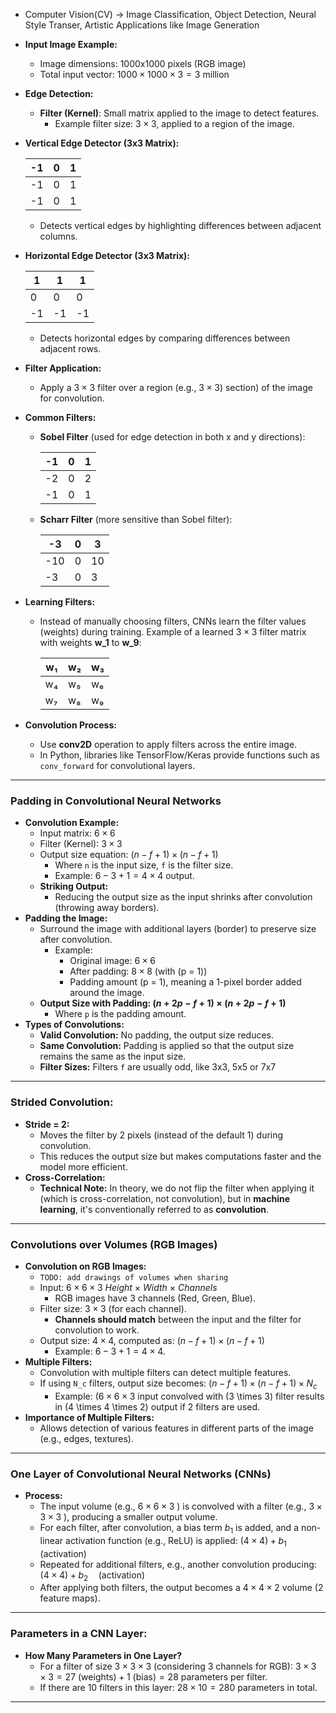 - Computer Vision(CV) → Image Classification, Object Detection, Neural Style Transer, Artistic Applications like Image Generation
- **Input Image Example:**
    - Image dimensions: 1000x1000 pixels (RGB image)
    - Total input vector: $1000 \times 1000 \times 3 = 3 \text{ million}$
- **Edge Detection:**
    - **Filter (Kernel)**: Small matrix applied to the image to detect features.
        - Example filter size: $3\times3$, applied to a region of the image.

- **Vertical Edge Detector (3x3 Matrix):**
    
    
    | -1 | 0 | 1 |
    | --- | --- | --- |
    | -1 | 0 | 1 |
    | -1 | 0 | 1 |
    - Detects vertical edges by highlighting differences between adjacent columns.

- **Horizontal Edge Detector (3x3 Matrix):**
    
    
    | 1 | 1 | 1 |
    | --- | --- | --- |
    | 0 | 0 | 0 |
    | -1 | -1 | -1 |
    - Detects horizontal edges by comparing differences between adjacent rows.
- **Filter Application:**
    - Apply a $3\times3$ filter over a region (e.g., $3\times3$) section) of the image for convolution.
- **Common Filters:**
    - **Sobel Filter** (used for edge detection in both x and y directions):
        
        
        | -1 | 0 | 1 |
        | --- | --- | --- |
        | -2 | 0 | 2 |
        | -1 | 0 | 1 |
    - **Scharr Filter** (more sensitive than Sobel filter):
        
        
        | -3 | 0 | 3 |
        | --- | --- | --- |
        | -10 | 0 | 10 |
        | -3 | 0 | 3 |
- **Learning Filters:**
    - Instead of manually choosing filters, CNNs learn the filter values (weights) during training. Example of a learned $3\times3$ filter matrix with weights **w_1** to **w_9**:
        
        
        | w₁ | w₂ | w₃ |
        | --- | --- | --- |
        | w₄ | w₅ | w₆ |
        | w₇ | w₈ | w₉ |
- **Convolution Process:**
    - Use **conv2D** operation to apply filters across the entire image.
    - In Python, libraries like TensorFlow/Keras provide functions such as `conv_forward` for convolutional layers.

---

### **Padding in Convolutional Neural Networks**

- **Convolution Example:**
    - Input matrix: $6\times6$
    - Filter (Kernel): $3\times3$
    - Output size equation: $(n - f + 1) \times (n - f + 1)$
        - Where `n` is the input size, `f` is the filter size.
        - Example: $6 - 3 + 1 = 4 \times 4$ output.
    - **Striking Output:**
        - Reducing the output size as the input shrinks after convolution (throwing away borders).
- **Padding the Image:**
    - Surround the image with additional layers (border) to preserve size after convolution.
        - Example:
            - Original image: $6\times6$
            - After padding: $8\times8$ (with (p = 1))
            - Padding amount (p = 1), meaning a 1-pixel border added around the image.
    - **Output Size with Padding: $(n + 2p - f + 1) \times (n + 2p - f + 1)$**
        - Where `p` is the padding amount.
- **Types of Convolutions:**
    - **Valid Convolution:** No padding, the output size reduces.
    - **Same Convolution:** Padding is applied so that the output size remains the same as the input size.
    - **Filter Sizes:** Filters `f` are usually odd, like 3x3, 5x5 or 7x7

---

### **Strided Convolution:**

- **Stride = 2:**
    - Moves the filter by 2 pixels (instead of the default 1) during convolution.
    - This reduces the output size but makes computations faster and the model more efficient.
- **Cross-Correlation:**
    - **Technical Note:** In theory, we do not flip the filter when applying it (which is cross-correlation, not convolution), but in **machine learning**, it's conventionally referred to as **convolution**.

---

### **Convolutions over Volumes (RGB Images)**

- **Convolution on RGB Images:**
    - `TODO: add drawings of volumes when sharing`
    - Input: $6\times6\times3$  $Height \ \times \ Width \ \times \ Channels$
        - RGB images have 3 channels (Red, Green, Blue).
    - Filter size: $3\times3$ (for each channel).
        - **Channels should match** between the input and the filter for convolution to work.
    - Output size: $4 \times 4$, computed as: $(n - f + 1) \times (n - f + 1)$
        - Example: $6 - 3 + 1 = 4 \times 4$.
- **Multiple Filters:**
    - Convolution with multiple filters can detect multiple features.
    - If using `N_c` filters, output size becomes: $(n - f + 1) \times (n - f + 1) \times N_c$
        - Example: $(6 \times 6 \times 3$ input convolved with \(3 \times 3\) filter results in \(4 \times 4 \times 2\) output if 2 filters are used.
- **Importance of Multiple Filters:**
    - Allows detection of various features in different parts of the image (e.g., edges, textures).

---

### **One Layer of Convolutional Neural Networks (CNNs)**

- **Process:**
    - The input volume (e.g., $6\times6\times3$ ) is convolved with a filter (e.g., $3\times3\times3$ ), producing a smaller output volume.
    - For each filter, after convolution, a bias term $b_1$ is added, and a non-linear activation function (e.g., ReLU) is applied: $(4 \times 4) + b_1 \quad \text{(activation)}$
    - Repeated for additional filters, e.g., another convolution producing: $(4 \times 4) + b_2 \quad \text{(activation)}$
    - After applying both filters, the output becomes a $4 \times 4 \times 2$ volume (2 feature maps).

---

### **Parameters in a CNN Layer:**

- **How Many Parameters in One Layer?**
    - For a filter of size $3\times3\times3$  (considering 3 channels for RGB):
    $3 \times 3 \times 3 = 27 \text{ (weights)} + 1 \text{ (bias)} = 28 \text{ parameters per filter.}$
    - If there are 10 filters in this layer:
    $28 \times 10 = 280 \text{ parameters in total.}$

---